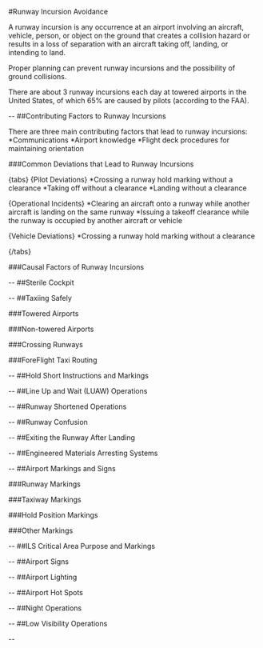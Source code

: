 #Runway Incursion Avoidance

A runway incursion is any occurrence at an airport involving an aircraft, vehicle, person, or object on the ground that creates a collision hazard or results in a loss of separation with an aircraft taking off, landing, or intending to land.

Proper planning can prevent runway incursions and the possibility of ground collisions.

There are about 3 runway incursions each day at towered airports in the United States, of which 65% are caused by pilots (according to the FAA).


--
##Contributing Factors to Runway Incursions

There are three main contributing factors that lead to runway incursions:
*Communications
*Airport knowledge
*Flight deck procedures for maintaining orientation

###Common Deviations that Lead to Runway Incursions

{tabs}
{Pilot Deviations}
*Crossing a runway hold marking without a clearance
*Taking off without a clearance
*Landing without a clearance

{Operational Incidents}
*Clearing an aircraft onto a runway while another aircraft is landing on the same runway
*Issuing a takeoff clearance while the runway is occupied by another aircraft or vehicle

{Vehicle Deviations}
*Crossing a runway hold marking without a clearance

{/tabs}

###Causal Factors of Runway Incursions

--
##Sterile Cockpit


--
##Taxiing Safely

###Towered Airports

###Non-towered Airports

###Crossing Runways

###ForeFlight Taxi Routing


--
##Hold Short Instructions and Markings


--
##Line Up and Wait (LUAW) Operations


--
##Runway Shortened Operations


--
##Runway Confusion


--
##Exiting the Runway After Landing


--
##Engineered Materials Arresting Systems


--
##Airport Markings and Signs

###Runway Markings

###Taxiway Markings

###Hold Position Markings

###Other Markings

--
##ILS Critical Area Purpose and Markings


--
##Airport Signs


--
##Airport Lighting


--
##Airport Hot Spots


--
##Night Operations


--
##Low Visibility Operations


--





